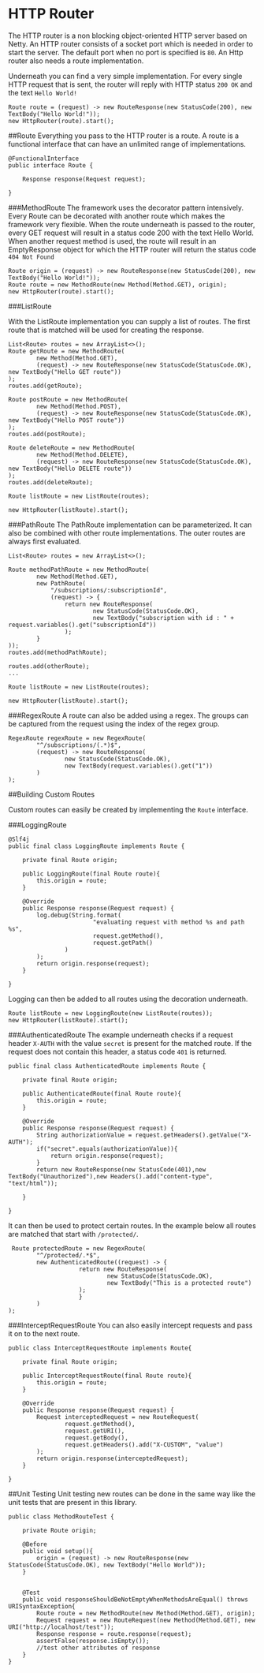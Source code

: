 # HTTP Router
The HTTP router is a non blocking object-oriented HTTP server based on Netty. An HTTP router consists of a socket port which is needed in order to start the server. 
The default port when no port is specified is `80`. An Http router also needs a route implementation.

Underneath you can find a very simple implementation. For every single HTTP request that is sent, the router will reply with HTTP status `200 OK` and the text `Hello World!` 
```
Route route = (request) -> new RouteResponse(new StatusCode(200), new TextBody("Hello World!"));
new HttpRouter(route).start();
```

##Route
Everything you pass to the HTTP router is a route. A route is a functional interface that can have an unlimited range of implementations.

```
@FunctionalInterface
public interface Route {
  
    Response response(Request request);

}
```


###MethodRoute
The framework uses the decorator pattern intensively. Every Route can be decorated with another route which makes the framework very flexible.
When the route underneath is passed to the router, every GET request will result in a status code 200 with the text Hello World. 
When another request method is used, the route will result in an EmptyResponse object for which the HTTP router will return the status code `404 Not Found`

```
Route origin = (request) -> new RouteResponse(new StatusCode(200), new TextBody("Hello World!"));
Route route = new MethodRoute(new Method(Method.GET), origin);
new HttpRouter(route).start();
```



###ListRoute

With the ListRoute implementation you can supply a list of routes. The first route that is matched will be used for creating the response.

```
List<Route> routes = new ArrayList<>();
Route getRoute = new MethodRoute(
        new Method(Method.GET),
        (request) -> new RouteResponse(new StatusCode(StatusCode.OK), new TextBody("Hello GET route"))
);
routes.add(getRoute);

Route postRoute = new MethodRoute(
        new Method(Method.POST),
        (request) -> new RouteResponse(new StatusCode(StatusCode.OK), new TextBody("Hello POST route"))
);
routes.add(postRoute);

Route deleteRoute = new MethodRoute(
        new Method(Method.DELETE),
        (request) -> new RouteResponse(new StatusCode(StatusCode.OK), new TextBody("Hello DELETE route"))
);
routes.add(deleteRoute);

Route listRoute = new ListRoute(routes);

new HttpRouter(listRoute).start();
```


###PathRoute
The PathRoute implementation can be parameterized. It can also be combined with other route implementations. The outer routes are always first evaluated. 

```
List<Route> routes = new ArrayList<>();

Route methodPathRoute = new MethodRoute(
        new Method(Method.GET), 
        new PathRoute(
            "/subscriptions/:subscriptionId",
            (request) -> {
                return new RouteResponse(
                        new StatusCode(StatusCode.OK), 
                        new TextBody("subscription with id : " + request.variables().get("subscriptionId"))
                );
        }
));
routes.add(methodPathRoute);

routes.add(otherRoute);
...

Route listRoute = new ListRoute(routes);

new HttpRouter(listRoute).start();
```

###RegexRoute
A route can also be added using a regex. The groups can be captured from the request using the index of the regex group. 
```
RegexRoute regexRoute = new RegexRoute(
        "^/subscriptions/(.*)$",
        (request) -> new RouteResponse(
                new StatusCode(StatusCode.OK),
                new TextBody(request.variables().get("1"))
        )
);

```

##Building Custom Routes

Custom routes can easily be created by implementing the `Route` interface.
 
###LoggingRoute

```
@Slf4j
public final class LoggingRoute implements Route {
    
    private final Route origin;
    
    public LoggingRoute(final Route route){
        this.origin = route;
    }

    @Override
    public Response response(Request request) {   
        log.debug(String.format(
                        "evaluating request with method %s and path %s",
                        request.getMethod(),
                        request.getPath()
                )
        );
        return origin.response(request);
    }
    
}
```


Logging can then be added to all routes using the decoration underneath.
```
Route listRoute = new LoggingRoute(new ListRoute(routes));
new HttpRouter(listRoute).start();
```


###AuthenticatedRoute
The example underneath checks if a request header `X-AUTH` with the value `secret` is present for the matched route.
If the request does not contain this header, a status code `401` is returned.
```
public final class AuthenticatedRoute implements Route {
    
    private final Route origin;
    
    public AuthenticatedRoute(final Route route){
        this.origin = route;
    }

    @Override
    public Response response(Request request) {   
        String authorizationValue = request.getHeaders().getValue("X-AUTH");
        if("secret".equals(authorizationValue)){
            return origin.response(request);
        }
        return new RouteResponse(new StatusCode(401),new TextBody("Unauthorized"),new Headers().add("content-type", "text/html"));
        
    }
    
}
```
It can then be used to protect certain routes. In the example below all routes are matched that start with `/protected/`.
```
 Route protectedRoute = new RegexRoute(
        "^/protected/.*$",
        new AuthenticatedRoute((request) -> {
                    return new RouteResponse(
                            new StatusCode(StatusCode.OK),
                            new TextBody("This is a protected route")
                    );
                    }
        )
);

```

###InterceptRequestRoute
You can also easily intercept requests and pass it on to the next route.
```
public class InterceptRequestRoute implements Route{
    
    private final Route origin;
    
    public InterceptRequestRoute(final Route route){
        this.origin = route;
    }

    @Override
    public Response response(Request request) {
        Request interceptedRequest = new RouteRequest(
                request.getMethod(),
                request.getURI(),
                request.getBody(),
                request.getHeaders().add("X-CUSTOM", "value")
        );
        return origin.response(interceptedRequest);
    }
    
}

```

##Unit Testing
Unit testing new routes can be done in the same way like the unit tests that are present in this library.
```
public class MethodRouteTest {
    
    private Route origin;
    
    @Before
    public void setup(){
        origin = (request) -> new RouteResponse(new StatusCode(StatusCode.OK), new TextBody("Hello World"));
    }
    
    
    @Test
    public void responseShouldBeNotEmptyWhenMethodsAreEqual() throws URISyntaxException{
        Route route = new MethodRoute(new Method(Method.GET), origin);
        Request request = new RouteRequest(new Method(Method.GET), new URI("http://localhost/test"));
        Response response = route.response(request);
        assertFalse(response.isEmpty());
        //test other attributes of response
    }
}
```




